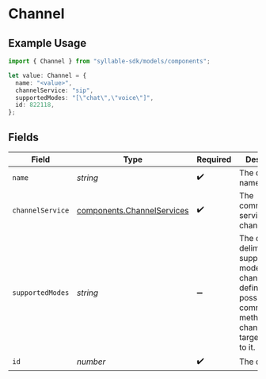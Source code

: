 # Channel

## Example Usage

```typescript
import { Channel } from "syllable-sdk/models/components";

let value: Channel = {
  name: "<value>",
  channelService: "sip",
  supportedModes: "[\"chat\",\"voice\"]",
  id: 822118,
};
```

## Fields

| Field                                                                                                                                                 | Type                                                                                                                                                  | Required                                                                                                                                              | Description                                                                                                                                           | Example                                                                                                                                               |
| ----------------------------------------------------------------------------------------------------------------------------------------------------- | ----------------------------------------------------------------------------------------------------------------------------------------------------- | ----------------------------------------------------------------------------------------------------------------------------------------------------- | ----------------------------------------------------------------------------------------------------------------------------------------------------- | ----------------------------------------------------------------------------------------------------------------------------------------------------- |
| `name`                                                                                                                                                | *string*                                                                                                                                              | :heavy_check_mark:                                                                                                                                    | The channel name                                                                                                                                      |                                                                                                                                                       |
| `channelService`                                                                                                                                      | [components.ChannelServices](../../models/components/channelservices.md)                                                                              | :heavy_check_mark:                                                                                                                                    | The communication service for a channel.                                                                                                              |                                                                                                                                                       |
| `supportedModes`                                                                                                                                      | *string*                                                                                                                                              | :heavy_minus_sign:                                                                                                                                    | The comma-delimited list of supported modes for the channel, which defines the       possible communication methods for channel targets linked to it. | [<br/>"chat",<br/>"voice"<br/>]                                                                                                                       |
| `id`                                                                                                                                                  | *number*                                                                                                                                              | :heavy_check_mark:                                                                                                                                    | The channel ID                                                                                                                                        |                                                                                                                                                       |